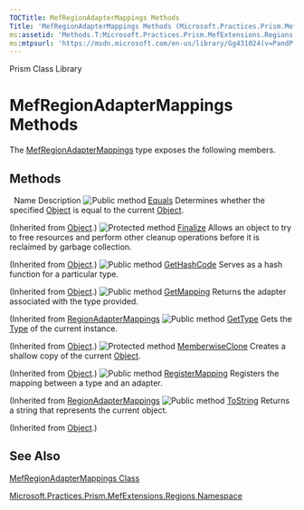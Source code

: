 ```yaml
---
TOCTitle: MefRegionAdapterMappings Methods
Title: 'MefRegionAdapterMappings Methods (Microsoft.Practices.Prism.MefExtensions.Regions)'
ms:assetid: 'Methods.T:Microsoft.Practices.Prism.MefExtensions.Regions.MefRegionAdapterMappings'
ms:mtpsurl: 'https://msdn.microsoft.com/en-us/library/Gg431024(v=PandP.50)'
---
```


Prism Class Library

# MefRegionAdapterMappings Methods



The [MefRegionAdapterMappings](https://msdn.microsoft.com/en-us/library/microsoft.practices.prism.mefextensions.regions.mefregionadaptermappings(v=pandp.50)) type exposes the following members.

## Methods


<span id="methodTableToggle"></span>
 
Name
Description
![](https://msdn.microsoft.com/en-us/Gg431024.pubmethod(en-us,PandP.50).gif "Public method")
[Equals](http://msdn2.microsoft.com/en-us/library/bsc2ak47)
Determines whether the specified [Object](http://msdn2.microsoft.com/en-us/library/e5kfa45b) is equal to the current [Object](http://msdn2.microsoft.com/en-us/library/e5kfa45b).

(Inherited from [Object](http://msdn2.microsoft.com/en-us/library/e5kfa45b).)
![](https://msdn.microsoft.com/en-us/Gg431024.protmethod(en-us,PandP.50).gif "Protected method")
[Finalize](http://msdn2.microsoft.com/en-us/library/4k87zsw7)
Allows an object to try to free resources and perform other cleanup operations before it is reclaimed by garbage collection.

(Inherited from [Object](http://msdn2.microsoft.com/en-us/library/e5kfa45b).)
![](https://msdn.microsoft.com/en-us/Gg431024.pubmethod(en-us,PandP.50).gif "Public method")
[GetHashCode](http://msdn2.microsoft.com/en-us/library/zdee4b3y)
Serves as a hash function for a particular type.

(Inherited from [Object](http://msdn2.microsoft.com/en-us/library/e5kfa45b).)
![](https://msdn.microsoft.com/en-us/Gg431024.pubmethod(en-us,PandP.50).gif "Public method")
[GetMapping](https://msdn.microsoft.com/en-us/library/microsoft.practices.prism.regions.regionadaptermappings.getmapping(v=pandp.50))
Returns the adapter associated with the type provided.

(Inherited from [RegionAdapterMappings](https://msdn.microsoft.com/en-us/library/microsoft.practices.prism.regions.regionadaptermappings(v=pandp.50))
![](https://msdn.microsoft.com/en-us/Gg431024.pubmethod(en-us,PandP.50).gif "Public method")
[GetType](http://msdn2.microsoft.com/en-us/library/dfwy45w9)
Gets the [Type](http://msdn2.microsoft.com/en-us/library/42892f65) of the current instance.

(Inherited from [Object](http://msdn2.microsoft.com/en-us/library/e5kfa45b).)
![](https://msdn.microsoft.com/en-us/Gg431024.protmethod(en-us,PandP.50).gif "Protected method")
[MemberwiseClone](http://msdn2.microsoft.com/en-us/library/57ctke0a)
Creates a shallow copy of the current [Object](http://msdn2.microsoft.com/en-us/library/e5kfa45b).

(Inherited from [Object](http://msdn2.microsoft.com/en-us/library/e5kfa45b).)
![](https://msdn.microsoft.com/en-us/Gg431024.pubmethod(en-us,PandP.50).gif "Public method")
[RegisterMapping](https://msdn.microsoft.com/en-us/library/microsoft.practices.prism.regions.regionadaptermappings.registermapping(v=pandp.50))
Registers the mapping between a type and an adapter.

(Inherited from [RegionAdapterMappings](https://msdn.microsoft.com/en-us/library/microsoft.practices.prism.regions.regionadaptermappings(v=pandp.50))
![](https://msdn.microsoft.com/en-us/Gg431024.pubmethod(en-us,PandP.50).gif "Public method")
[ToString](http://msdn2.microsoft.com/en-us/library/7bxwbwt2)
Returns a string that represents the current object.

(Inherited from [Object](http://msdn2.microsoft.com/en-us/library/e5kfa45b).)

## See Also


<span id="seeAlsoToggle"></span>
[MefRegionAdapterMappings Class](https://msdn.microsoft.com/en-us/library/microsoft.practices.prism.mefextensions.regions.mefregionadaptermappings(v=pandp.50))

[Microsoft.Practices.Prism.MefExtensions.Regions Namespace](https://msdn.microsoft.com/en-us/library/microsoft.practices.prism.mefextensions.regions(v=pandp.50))
